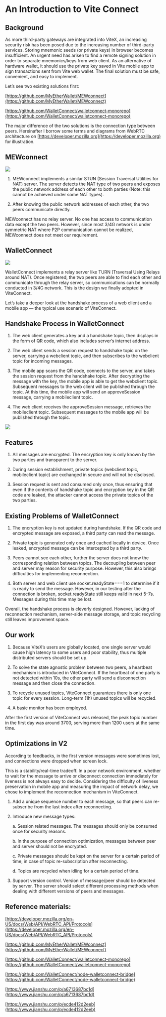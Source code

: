 # An Introduction to Vite Connect


## Background


As more third-party gateways are integrated into ViteX, an increasing security risk has been posed due to the increasing number of third-party services. Storing mnemonic seeds (or private keys) in browser becomes insufficient. An urgent need has arisen to find a remote signing solution in order to separate mnemonics/keys from web client. As an alternative of hardware wallet, it should use the private key saved in Vite mobile app to sign transactions sent from Vite web wallet. The final solution must be safe, convenient, and easy to implement.


Let’s see two existing solutions first:


  [https://github.com/MyEtherWallet/MEWconnect](https://github.com/MyEtherWallet/MEWconnect)
 
  [https://github.com/WalletConnect/walletconnect-monorepo](https://github.com/WalletConnect/walletconnect-monorepo)
 
The major difference of the two solutions is the connection type between peers. Hereinafter I borrow some terms and diagrams from WebRTC architecture on [https://developer.mozilla.org](https://developer.mozilla.org) for illustration.


## MEWconnect

![](~images/Vite-con-1.png)


1. MEWconnect implements a similar STUN (Session Traversal Utilities for NAT) server. The server detects the NAT type of two peers and exposes the public network address of each other to both parties (Note: this cannot be achieved under some NAT types).


2. After knowing the public network addresses of each other, the two peers communicate directly.


MEWconnect has no relay server. No one has access to communication data except the two peers. However, since most 3/4G network is under symmetric NAT where P2P communication cannot be realized, MEWconnect does not meet our requirement.


## WalletConnect


![](~images/Vite-con-2.png)


WalletConnect implements a relay server like TURN (Traversal Using Relays around NAT). Once registered, the two peers are able to find each other and communicate through the relay server, so communications can be normally conducted in 3/4G network. This is the design we finally adopted in ViteConnect.


Let’s take a deeper look at the handshake process of a web client and a mobile app — the typical use scenario of ViteConnect.


## Handshake Process in WalletConnect


1. The web client generates a key and a handshake topic, then displays in the form of QR code, which also includes server’s internet address.


2. The web client sends a session request to handshake topic on the server, carrying a webclient topic, and then subscribes to the webclient topic for incoming messages.


3. The mobile app scans the QR code, connects to the server, and takes the session request from the handshake topic. After decrypting the message with the key, the mobile app is able to get the webclient topic. Subsequent messages to the web client will be published through the topic. At this time, the mobile app will send an approveSession message, carrying a mobileclient topic.


4. The web client receives the approveSession message, retrieves the mobileclient topic. Subsequent messages to the mobile app will be published through the topic.



![](~con-03yw.png)


## Features


1. All messages are encrypted. The encryption key is only known by the two parties and transparent to the server.


2. During session establishment, private topics (webclient topic, mobileclient topic) are exchanged in secure and will not be disclosed.


3. Session request is sent and consumed only once, thus ensuring that even if the contents of handshake topic and encryption key in the QR code are leaked, the attacker cannot access the private topics of the two parties.


## Existing Problems of WalletConnect


1. The encryption key is not updated during handshake. If the QR code and encrypted message are exposed, a third party can read the message.


2. Private topic is generated only once and cached locally in device. Once leaked, encrypted message can be intercepted by a third party.


3. Peers cannot see each other, further the server does not know the corresponding relation between topics. The decoupling between peer and server may reason for security purpose. However, this also brings difficulties for implementing reconnection.


4. Both server and web client use socket.readyState===1 to determine if it is ready to send the message. However, in our testing after the connection is broken, socket.readyState still keeps valid in next 5–7s. Messages during this time may be lost.


Overall, the handshake process is cleverly designed. However, lacking of reconnection mechanism, server-side message storage, and topic recycling still leaves improvement space.


## Our work


1. Because ViteX’s users are globally located, one single server would cause high latency to some users and poor stability, thus multiple distributed servers should be set up.


2. To solve the state agnostic problem between two peers, a heartbeat mechanism is introduced in ViteConnect. If the heartbeat of one party is not detected within 10s, the other party will send a disconnection message and then close the connection.


3. To recycle unused topics, ViteConnect guarantees there is only one topic for every session. Long-term (1h) unused topics will be recycled.


4. A basic monitor has been employed.


After the first version of ViteConnect was released, the peak topic number in the first day was around 3700, serving more than 1200 users at the same time.


## Optimizations in V2


According to feedbacks, in the first version messages were sometimes lost, and connections were dropped when screen lock.


This is a stability/real-time tradeoff. In a poor network environment, whether to wait for the message to arrive or disconnect connection immediately for liveness is not always easy to decide. Considering the difficulty of liveness preservation in mobile app and measuring the impact of network delay, we chose to implement the reconnection mechanism in ViteConnect.


1. Add a unique sequence number to each message, so that peers can re-subscribe from the last index after reconnecting.


2. Introduce new message types:


    a.  Session related messages. The messages should only be consumed once for security reasons.

    b.  In the purpose of connection optimization, messages between peer and server should not be encrypted.

    c.  Private messages should be kept on the server for a certain period of time, in case of topic re-subscription after reconnecting.

    d.  Topics are recycled when idling for a certain period of time.

3. Support version control. Version of message/peer should be detected by server. The server should select different processing methods when dealing with different versions of peers and messages.


## Reference materials:

[https://developer.mozilla.org/en-US/docs/Web/API/WebRTC_API/Protocols](https://developer.mozilla.org/en-US/docs/Web/API/WebRTC_API/Protocols)

[https://github.com/MyEtherWallet/MEWconnect](https://github.com/MyEtherWallet/MEWconnect)

[https://github.com/WalletConnect/walletconnect-monorepo](https://github.com/WalletConnect/walletconnect-monorepo)

[https://github.com/WalletConnect/node-walletconnect-bridge](https://github.com/WalletConnect/node-walletconnect-bridge)

[https://www.jianshu.com/p/a6713687bc1d](https://www.jianshu.com/p/a6713687bc1d)

[https://www.jianshu.com/p/ecde412d2eeb](https://www.jianshu.com/p/ecde412d2eeb)


